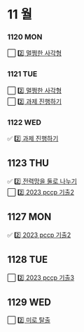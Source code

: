 # 11 월

### 1120 MON
⬜ [2️⃣ 멀쩡한 사각형](멀쩡한사각형.py) <br>
### 1121 TUE
⬜ [2️⃣ 멀쩡한 사각형](멀쩡한사각형.py) <br>
⬜ [2️⃣ 과제 진행하기](과제진행하기.py) <br>
### 1122 WED
✅ [2️⃣ 과제 진행하기](과제진행하기.py) <br>
## 1123 THU
✅ [2️⃣ 전력망을 둘로 나누기](전력망을둘로나누기.py) <br>
⬜ [2️⃣ 2023 pccp 기출2](2023pccp기출2.py) <br>
## 1127 MON
✅ [2️⃣ 2023 pccp 기출2](2023pccp기출2.py) <br>
## 1128 TUE
⬜ [2️⃣ 2023 pccp 기출3](2023pccp기출3.py) <br>
## 1129 WED
⬜ [2️⃣ 미로 탈출](미로탈출.py) <br>

